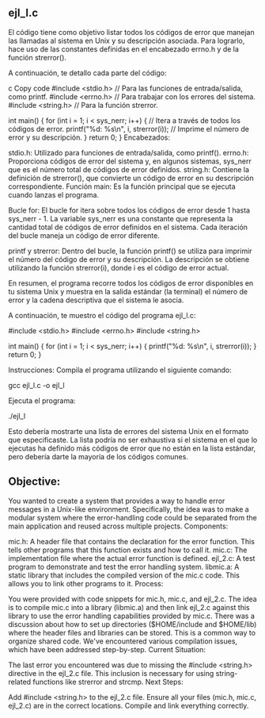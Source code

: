 ## ejl_l.c 
El código tiene como objetivo listar todos los códigos de error que manejan las llamadas al sistema en Unix y su descripción asociada. Para lograrlo, hace uso de las constantes definidas en el encabezado errno.h y de la función strerror().

A continuación, te detallo cada parte del código:

c
Copy code
#include <stdio.h>   // Para las funciones de entrada/salida, como printf.
#include <errno.h>   // Para trabajar con los errores del sistema.
#include <string.h>  // Para la función strerror.

int main() {
    for (int i = 1; i < sys_nerr; i++) {  // Itera a través de todos los códigos de error.
        printf("%d: %s\n", i, strerror(i));  // Imprime el número de error y su descripción.
    }
    return 0;
}
Encabezados:

stdio.h: Utilizado para funciones de entrada/salida, como printf().
errno.h: Proporciona códigos de error del sistema y, en algunos sistemas, sys_nerr que es el número total de códigos de error definidos.
string.h: Contiene la definición de strerror(), que convierte un código de error en su descripción correspondiente.
Función main: Es la función principal que se ejecuta cuando lanzas el programa.

Bucle for: El bucle for itera sobre todos los códigos de error desde 1 hasta sys_nerr - 1. La variable sys_nerr es una constante que representa la cantidad total de códigos de error definidos en el sistema. Cada iteración del bucle maneja un código de error diferente.

printf y strerror: Dentro del bucle, la función printf() se utiliza para imprimir el número del código de error y su descripción. La descripción se obtiene utilizando la función strerror(i), donde i es el código de error actual.

En resumen, el programa recorre todos los códigos de error disponibles en tu sistema Unix y muestra en la salida estándar (la terminal) el número de error y la cadena descriptiva que el sistema le asocia.

A continuación, te muestro el código del programa ejl_l.c:

#include <stdio.h>
#include <errno.h>
#include <string.h>

int main() {
    for (int i = 1; i < sys_nerr; i++) {
        printf("%d: %s\n", i, strerror(i));
    }
    return 0;
}

Instrucciones:
Compila el programa utilizando el siguiente comando:

gcc ejl_l.c -o ejl_l

Ejecuta el programa:

./ejl_l

Esto debería mostrarte una lista de errores del sistema Unix en el formato que especificaste. La lista podría no ser exhaustiva si el sistema en el que lo ejecutas ha definido más códigos de error que no están en la lista estándar, pero debería darte la mayoría de los códigos comunes.


## Objective:

You wanted to create a system that provides a way to handle error messages in a Unix-like environment.
Specifically, the idea was to make a modular system where the error-handling code could be separated from the main application and reused across multiple projects.
Components:

mic.h: A header file that contains the declaration for the error function. This tells other programs that this function exists and how to call it.
mic.c: The implementation file where the actual error function is defined.
ejl_2.c: A test program to demonstrate and test the error handling system.
libmic.a: A static library that includes the compiled version of the mic.c code. This allows you to link other programs to it.
Process:

You were provided with code snippets for mic.h, mic.c, and ejl_2.c.
The idea is to compile mic.c into a library (libmic.a) and then link ejl_2.c against this library to use the error handling capabilities provided by mic.c.
There was a discussion about how to set up directories ($HOME/include and $HOME/lib) where the header files and libraries can be stored. This is a common way to organize shared code.
We've encountered various compilation issues, which have been addressed step-by-step.
Current Situation:

The last error you encountered was due to missing the #include <string.h> directive in the ejl_2.c file. This inclusion is necessary for using string-related functions like strerror and strcmp.
Next Steps:

Add #include <string.h> to the ejl_2.c file.
Ensure all your files (mic.h, mic.c, ejl_2.c) are in the correct locations.
Compile and link everything correctly.

